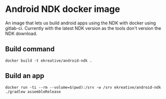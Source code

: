 # Android NDK docker image

An image that lets us build android apps using the NDK with docker using gitlab-ci. Currently with the latest NDK version as the tools don't version the NDK download.

## Build command

    docker build -t ekreative/android-ndk .

## Build an app

    docker run -ti --rm --volume=$(pwd):/srv -w /srv ekreative/android-ndk ./gradlew assembleRelease
